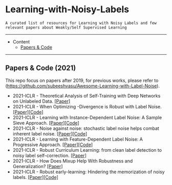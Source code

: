 # Learning-with-Noisy-Labels

    A curated list of resources for Learning with Noisy Labels and few relevant papers about Weakly/Self Supervised Learning

---

- Content
  - [Papers & Code](#papers--code)

---

## Papers & Code (2021)

This repo focus on papers after 2019, for previous works, please refer to (https://github.com/subeeshvasu/Awesome-Learning-with-Label-Noise).

* 2021-ICLR - Theoretical Analysis of Self-Training with Deep Networks on Unlabeled Data. [[Paper]](https://openreview.net/pdf?id=rC8sJ4i6kaH)
* 2021-ICLR - When Optimizing -Divergence is Robust with Label Noise. [[Paper]](https://openreview.net/pdf?id=WesiCoRVQ15)[[Code]](https://github.com/weijiaheng/Robust-f-divergence-measures) 
* 2021-ICLR - Learning with Instance-Dependent Label Noise: A Sample Sieve Approach. [[Paper]](https://openreview.net/pdf?id=2VXyy9mIyU3)[[Code]](https://github.com/haochenglouis/cores) 
* 2021-ICLR - Noise against noise: stochastic label noise helps combat inherent label noise. [[Paper]](https://openreview.net/pdf?id=80FMcTSZ6J0)[[Code]](https://github.com/chenpf1025/SLN)
* 2021-ICLR - Learning with Feature-Dependent Label Noise: A Progressive Approach. [[Paper]](https://openreview.net/pdf?id=ZPa2SyGcbwh)[[Code]](https://github.com/pxiangwu/PLC)
* 2021-ICLR - Robust Curriculum Learning: from clean label detection to noisy label self-correction. [[Paper]](https://openreview.net/pdf?id=lmTWnm3coJJ)
* 2021-ICLR - How Does Mixup Help With Robustness and Generalization? [[Paper]](https://openreview.net/pdf?id=8yKEo06dKNo)
* 2021-ICLR - Robust early-learning: Hindering the memorization of noisy labels. [[Paper]](https://openreview.net/pdf?id=Eql5b1_hTE4)[[Code]](https://github.com/xiaoboxia/CDR)
